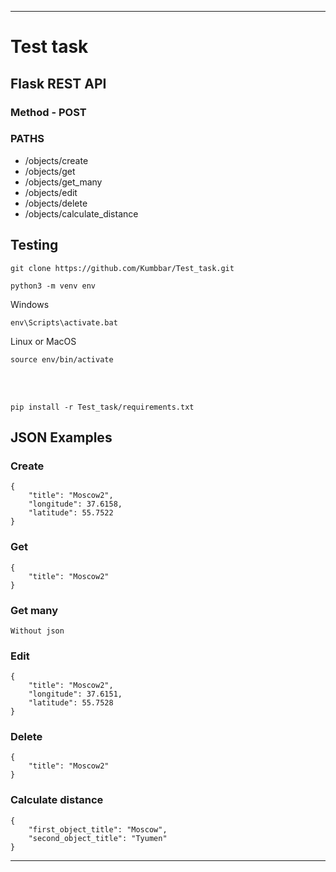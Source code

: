 ***
# Test task
## Flask REST API
### Method - POST
### PATHS
* /objects/create
* /objects/get
* /objects/get_many
* /objects/edit
* /objects/delete
* /objects/calculate_distance

## Testing
```
git clone https://github.com/Kumbbar/Test_task.git
```
```
python3 -m venv env
```
Windows
```
env\Scripts\activate.bat
```
Linux or MacOS
```
source env/bin/activate
```
<br>
<br>

```
pip install -r Test_task/requirements.txt
```
## JSON Examples
### Create
```
{
    "title": "Moscow2",
    "longitude": 37.6158,
    "latitude": 55.7522
}
```
### Get
```
{
    "title": "Moscow2"
}
```

### Get many
```
Without json
```
### Edit
```
{
    "title": "Moscow2",
    "longitude": 37.6151,
    "latitude": 55.7528
}
```
### Delete
```
{
    "title": "Moscow2"
}
```
### Calculate distance
```
{
    "first_object_title": "Moscow",
    "second_object_title": "Tyumen"
}
```
***
